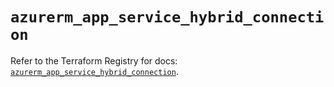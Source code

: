 # `azurerm_app_service_hybrid_connection`

Refer to the Terraform Registry for docs: [`azurerm_app_service_hybrid_connection`](https://registry.terraform.io/providers/hashicorp/azurerm/4.33.0/docs/resources/app_service_hybrid_connection).
